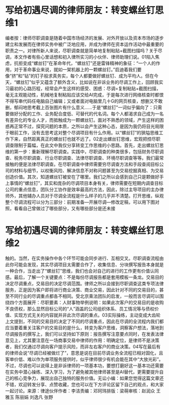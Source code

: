 # 写给初遇尽调的律师朋友：转变螺丝钉思维1

编者按：律师尽职调查是随着中国市场经济的发展、对外开放以及资本市场的逐步建立和发展而在律师实务中被广泛地应用，并成为律师在资本运作活动中最重要的职责之一。对律所新人来说，尽职调查就是简单地复制粘贴+截图扫描吗？关于尽调，本文作者有些心里话想和初入律所实习的小伙伴、律师助理们说。01陷入焦虑，抗拒变成“螺丝钉”在革命年代，“螺丝钉”还是雷锋精神的象征：“一个人的作用，对于革命事业来说，就如一架机器上的一颗螺丝钉。”启迪着我们要像“挤”和“钻”的钉子般求真务实，每个人都要做好螺丝钉、成为平均人。但在今天，“螺丝钉”似乎又蕴含了额外含义，比如说在非诉业务的尽调工作上，回顾我实习最初的心路历程，经常会产生这样的感受、困惑：尽调=复制粘贴+截图扫描，毫无主观能动性，机械地复制粘贴应该交给AI完成，于是每次进行网络核查时都恨不得写串代码任电脑自己编辑；又或者面对电脑里几十G的网页核查，想删又不敢删，郁闷地思考截上百张图片有什么意义……于是“螺丝钉”一词似乎偏向了：只需要做好分配的工作、业务配合度低、可替代的代名词。每个人都渴求自己成为一名有差异化的专业人才，而抵触成为一颗螺丝钉。面对不熟悉的领域，产生这样的困惑再正常不过，探究问题的本质，之所以会产生这种心态，是因为我仍将目光局限于眼前工作，没有去思考这对整个尽调项目有什么作用。以“螺丝钉”的狭隘思维工作下来，自然距离真正的螺丝钉也就不远了。02走出螺丝钉思维，宏观把控尽职调查限制于篇幅，在此文中我仅分享转变工作思维的小思路。首先，走出螺丝钉思维的第一步：重新理解尽职调查。实践中，尽职调查的种类很多，包括财务尽职调查、税务尽职调查、行业尽职调查、法律尽职调查、环境尽职调查等等。我们最常接触的便是法律尽职调查。在尽职调查中律师需要穷尽调查方法和手段查阅目标公司的材料与细节，以权衡风险、解决信息不对称问题甚至为交易挖掘真相、为交易创造价值。其次，知道螺丝钉被安在了哪里。我们之所以会感到自己只是颗做好手上事情的“螺丝钉”，其实和庞杂的尽调项目本身有关，律师需要在短期内调查目标公司的重点信息，团队分工协作是效率最高的方法，因此，除过主导项目的主办律师外，其他辅办人员对于尽调全流程是什么样子的几乎并不清楚。打开思维，纵观整个尽调流程可以分为三部分：前期准备—开展尽调—修改定稿，可以用下图对照，看看自己曾做过了哪些部分，又有哪些部分是还未接

# 写给初遇尽调的律师朋友：转变螺丝钉思维2

触的。当然，在实务操作中各个环节可能会同步进行、互相交叉。尽职调查流程由此你可能会发现，其实尽调项目太需要合作了，收集信息、分块撰写报告本身就是一种合作，当走出了“螺丝钉”思维，我们也会对自己的进行的工作更有价值认同感。最后，了解一个关键要点：不是每份尽调报告都是套用模板一条龙。交易目的决定尽调重点，交易目的决定尽调范围。律师之所以会接到尽职调查这类专项法律服务，正是因为客户即将进行商业决策、商业交易，因此针对不同的交易目的，甚至不同行业的尽调重点都各不相同。受北京乘法团队的启发，一般而言尽调可以围绕四个方面展开：尽职要素：人财事物举例说明：如果此次客户的交易目的是收购不良债权，那么显然目标公司的“人”涵盖的公司组织体系、员工情况等与债权价值、实现方式无关的内容就并非此次尽调的重点。03实际操练，主动变成大齿轮上文提到，不同的交易目的决定了不同的尽调重点，因此在尽调的全流程内我们都应当要着重关注客户的交易目的是什么，转变为客户思维，洞察客户想法，落地到尽调报告的撰写上，我们可以坚持如下原则：报告撰写注意要点同时，在发表法律意见上，尤其要注意在一场商事交易中律师的作用：明确定位，是律师不是决策者，我们仅通过尽调向客户提示风险，而非左右客户的商业决策。04写在最后有的律师会说“尽调已经被做烂了”，意思是说在目前尽调业务全流程已相对固化，且客单价低、难以作为单项服务提供时，似乎律师很少有机会能在其中“大放光彩”。不过，尽调也可以说得上是非诉律师的一项基本功，要想打磨好这一基本功还需要在实务中潜心操练、深入学习，为了避免被其他律师甚至是AI替代，更需要提升自己的核心竞争力，展现出自己独特的服务价值。无讼小编：如果您觉得这篇文章还不错，欢迎转发分享、点赞收藏，您也可以在下方评论区留下自己的观点，和大家一起讨论。来源：律途伙伴作者：李洁责编：邓珂玮排版：梁萌审核：赵润众 王雅玉 陈丽娟 刘逸凡 张野

